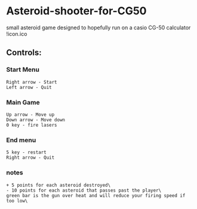 # Asteroid-shooter-for-CG50
  small asteroid game designed to hopefully run on a casio CG-50 calculator
  !icon.ico
## Controls:
  ### Start Menu
    Right arrow - Start
    Left arrow - Quit

  ### Main Game
    Up arrow - Move up
    Down arrow - Move down
    0 key - fire lasers

  ### End menu
    5 key - restart
    Right arrow - Quit

  ### notes
    + 5 points for each asteroid destroyed\
    - 10 points for each asteroid that passes past the player\
    green bar is the gun over heat and will reduce your firing speed if too low\
